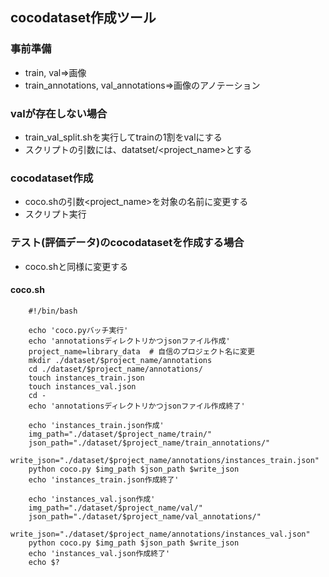 ## cocodataset作成ツール

### 事前準備
 - train, val⇒画像
 - train_annotations, val_annotations⇒画像のアノテーション

### valが存在しない場合
 - train_val_split.shを実行してtrainの1割をvalにする
 - スクリプトの引数には、datatset/<project_name>とする


### cocodataset作成
 - coco.shの引数<project_name>を対象の名前に変更する
 - スクリプト実行


### テスト(評価データ)のcocodatasetを作成する場合
 - coco.shと同様に変更する



#### coco.sh
```
    #!/bin/bash

    echo 'coco.pyバッチ実行'
    echo 'annotationsディレクトリかつjsonファイル作成'
    project_name=library_data  # 自信のプロジェクト名に変更
    mkdir ./dataset/$project_name/annotations
    cd ./dataset/$project_name/annotations/
    touch instances_train.json
    touch instances_val.json
    cd -
    echo 'annotationsディレクトリかつjsonファイル作成終了'

    echo 'instances_train.json作成'
    img_path="./dataset/$project_name/train/"
    json_path="./dataset/$project_name/train_annotations/"
    write_json="./dataset/$project_name/annotations/instances_train.json"
    python coco.py $img_path $json_path $write_json
    echo 'instances_train.json作成終了'

    echo 'instances_val.json作成'
    img_path="./dataset/$project_name/val/"
    json_path="./dataset/$project_name/val_annotations/"
    write_json="./dataset/$project_name/annotations/instances_val.json"
    python coco.py $img_path $json_path $write_json
    echo 'instances_val.json作成終了'
    echo $?

```